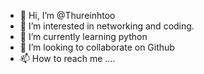 - 👋 Hi, I’m @Thureinhtoo
- 👀 I’m interested in networking and coding.
- 🌱 I’m currently learning python
- 💞️ I’m looking to collaborate on Github
- 📫 How to reach me ....

<!---
Thureinhtoo/Thureinhtoo is a ✨ special ✨ repository because its `README.md` (this file) appears on your GitHub profile.
You can click the Preview link to take a look at your changes.
--->
